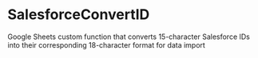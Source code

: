 # SalesforceConvertID
Google Sheets custom function that converts 15-character Salesforce IDs into their corresponding 18-character format for data import
